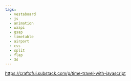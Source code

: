 ```yaml
---
tags:
  - vestaboard
  - js
  - animation
  - waapi
  - gsap
  - timetable
  - airport
  - css
  - split
  - flap
  - 3d
---
```

https://craftofui.substack.com/p/time-travel-with-javascript